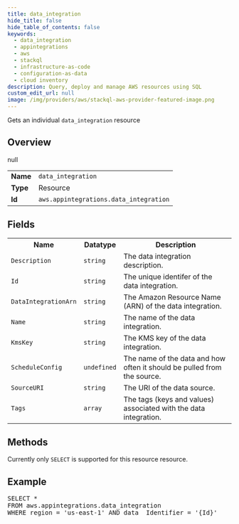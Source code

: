 ```yaml
---
title: data_integration
hide_title: false
hide_table_of_contents: false
keywords:
  - data_integration
  - appintegrations
  - aws
  - stackql
  - infrastructure-as-code
  - configuration-as-data
  - cloud inventory
description: Query, deploy and manage AWS resources using SQL
custom_edit_url: null
image: /img/providers/aws/stackql-aws-provider-featured-image.png
---
```

Gets an individual <code>data_integration</code> resource

## Overview
<table><tbody>
<tr><td><b>Name</b></td><td><code>data_integration</code></td></tr>
<tr><td><b>Type</b></td><td>Resource</td></tr>
null
<tr><td><b>Id</b></td><td><code>aws.appintegrations.data_integration</code></td></tr>
</tbody></table>

## Fields
<table><tbody>
<tr><th>Name</th><th>Datatype</th><th>Description</th></tr>
<tr><td><code>Description</code></td><td><code>string</code></td><td>The data integration description.</td></tr><tr><td><code>Id</code></td><td><code>string</code></td><td>The unique identifer of the data integration.</td></tr><tr><td><code>DataIntegrationArn</code></td><td><code>string</code></td><td>The Amazon Resource Name (ARN) of the data integration.</td></tr><tr><td><code>Name</code></td><td><code>string</code></td><td>The name of the data integration.</td></tr><tr><td><code>KmsKey</code></td><td><code>string</code></td><td>The KMS key of the data integration.</td></tr><tr><td><code>ScheduleConfig</code></td><td><code>undefined</code></td><td>The name of the data and how often it should be pulled from the source.</td></tr><tr><td><code>SourceURI</code></td><td><code>string</code></td><td>The URI of the data source.</td></tr><tr><td><code>Tags</code></td><td><code>array</code></td><td>The tags (keys and values) associated with the data integration.</td></tr>
</tbody></table>

## Methods
Currently only <code>SELECT</code> is supported for this resource resource.

## Example
<pre>
SELECT * 
FROM aws.appintegrations.data_integration
WHERE region = 'us-east-1' AND data__Identifier = '{Id}'
</pre>
